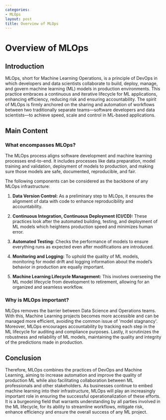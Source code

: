 ```yaml
---
categories:
- MLOps
layout: post
title: Overview of MLOps
---
```


# Overview of MLOps

## Introduction

MLOps, short for Machine Learning Operations, is a principle of DevOps in which developers and data scientists collaborate to build, deploy, manage, and govern machine learning (ML) models in production environments. This practice embraces a continuous and iterative lifecycle for ML applications, enhancing efficiency, reducing risk and ensuring accountability. The spirit of MLOps is firmly anchored on the sharing and automation of workflows between two traditionally separate teams—software developers and data scientists—to achieve speed, scale and control in ML-based applications.

## Main Content

### What encompasses MLOps?

The MLOps process aligns software development and machine learning processes end-to-end. It includes processes like data preparation, model training and validation, deployment of models to production, and making sure those models are safe, documented, reproducible, and fair.

The following components can be considered as the backbone of any MLOps infrastructure:

1. **Data Version Control:** As a preliminary step to MLOps, it ensures the alignment of data with code to enhance reproducibility and accountability.

2. **Continuous Integration, Continuous Deployment (CI/CD):** These practices look after the automated building, testing, and deployment of ML models which heightens production speed and minimizes human error.

3. **Automated Testing:** Checks the performance of models to ensure everything runs as expected even after modifications are introduced.

4. **Monitoring and Logging:** To uphold the quality of ML models, monitoring for model drift and logging information about the model’s behavior in production are equally important.

5. **Machine Learning Lifecycle Management:** This involves overseeing the ML model lifecycle from development to retirement, allowing for an organized and seamless workflow.

### Why is MLOps important?

MLOps removes the barrier between Data Science and Operations teams. With this, Machine Learning projects becomes more accessible and can be managed more efficient, avoiding the common issue of 'model stagnancy'. Moreover, MLOps encourages accountability by tracking each step in the ML lifecycle for auditing and compliance purposes. Lastly, it scrutinizes the robustness and reliability of ML models, maintaining the quality and integrity of the predictions made in production.

## Conclusion

Therefore, MLOps combines the practices of DevOps and Machine Learning, aiming to increase automation and improve the quality of production ML while also facilitating collaboration between ML professionals and other stakeholders. As businesses continue to embed machine learning into their infrastructure, MLOps will play an increasingly important role in ensuring the successful operationalization of these efforts. It is a burgeoning field that warrants understanding by all parties involved in the ML lifecycle, for its ability to streamline workflows, mitigate risk, enhance efficiency and ensure the overall success of any ML project.